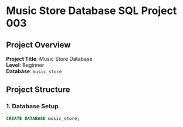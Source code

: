 # Music Store Database SQL Project 003

## Project Overview

**Project Title**: Music Store Database  
**Level**: Beginner  
**Database**: `music_store`

## Project Structure

### 1. Database Setup

```sql
CREATE DATABASE music_store;
```
